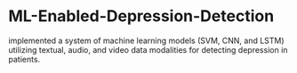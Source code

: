 # ML-Enabled-Depression-Detection
 implemented a system of machine learning models (SVM, CNN, and LSTM) utilizing textual, audio, and video data modalities for detecting depression in patients.
